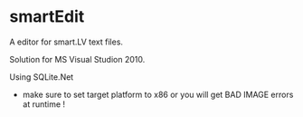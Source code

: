 # smartEdit
A editor for smart.LV text files.

Solution for MS Visual Studion 2010.

Using SQLite.Net
- make sure to set target platform to x86 or you will get BAD IMAGE errors at runtime !
